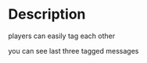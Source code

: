 <h1>Description</h1>
 
 players can easily tag each other
 
 you can see last three tagged messages
